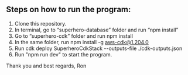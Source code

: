 ## Steps on how to run the program:

1.	Clone this repository.
2.	In terminal, go to “superhero-database” folder and run “npm install”
3.	Go to “superhero-cdk” folder and run npm install
4.	In the same folder, run npm install -g aws-cdk@1.204.0
5.	Run cdk deploy SuperheroCdkStack --outputs-file ./cdk-outputs.json
6.  Run "npm run dev" to start the program.

Thank you and best regards,
Ron